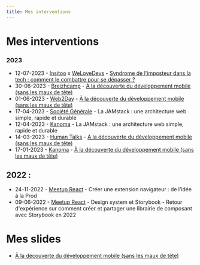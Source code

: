 ```yaml
---
title: Mes interventions
---
```


# Mes interventions 

### 2023
- 12-07-2023 - [Insitoo](https://insitoo.com/) x [WeLoveDevs](https://welovedevs.com/fr) - [Syndrome de l'imposteur dans la tech : comment le combattre pour se dépasser ?](https://www.youtube.com/watch?v=AcsvUY8uF8w)
- 30-06-2023 - [Breizhcamp](https://www.breizhcamp.org/) - [À la découverte du développement mobile (sans les maux de tête)](https://www.youtube.com/watch?v=0l1UwG9QCAw)
- 01-06-2023 - [Web2Day](https://web2day.co/) - [À la découverte du développement mobile (sans les maux de tête)](https://www.youtube.com/watch?v=AxXz5Sp4QSY)
- 17-04-2023 - [Société Générale](https://www.societegenerale.com/fr) - La JAMstack : une architecture web simple, rapide et durable
- 12-04-2023 - [Kanoma](https://www.kanoma.fr/) - La JAMstack : une architecture web simple, rapide et durable
- 14-03-2023 - [Human Talks](https://humantalks.com/cities/nantes/events/576) - [À la découverte du développement mobile (sans les maux de tête)](https://www.youtube.com/watch?v=gDpVFcx0kXY)
- 17-01-2023 - [Kanoma](https://www.kanoma.fr/) - [À la découverte du développement mobile (sans les maux de tête)](https://www.linkedin.com/feed/update/urn:li:activity:7022149823352971264/)


## 2022 :
  - 24-11-2022 - [Meetup React](https://www.meetup.com/fr-FR/react-nantes/events/289733654/) - Créer une extension navigateur : de l’idée à la Prod
  - 09-06-2022 - [Meetup React](https://www.meetup.com/fr-FR/react-nantes/events/286328403/) - Design system et Storybook - Retour d'expérience sur comment créer et partager une librairie de composant avec Storybook en 2022


# Mes slides
- [À la découverte du développement mobile (sans les maux de tête)](https://speakerdeck.com/robincaroff/a-la-decouverte-du-developpement-mobile-sans-les-maux-de-tete)